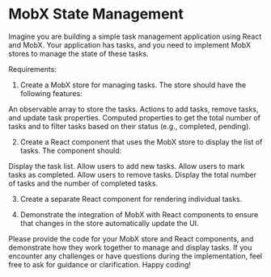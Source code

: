 # MobX State Management

Imagine you are building a simple task management application using React and MobX. Your application has tasks, and you need to implement MobX stores to manage the state of these tasks.


Requirements:


1. Create a MobX store for managing tasks. The store should have the following features:

An observable array to store the tasks.
Actions to add tasks, remove tasks, and update task properties.
Computed properties to get the total number of tasks and to filter tasks based on their status (e.g., completed, pending).

2. Create a React component that uses the MobX store to display the list of tasks. The component should:

Display the task list.
Allow users to add new tasks.
Allow users to mark tasks as completed.
Allow users to remove tasks.
Display the total number of tasks and the number of completed tasks.

3. Create a separate React component for rendering individual tasks.

4. Demonstrate the integration of MobX with React components to ensure that changes in the store automatically update the UI.


Please provide the code for your MobX store and React components, and demonstrate how they work together to manage and display tasks. If you encounter any challenges or have questions during the implementation, feel free to ask for guidance or clarification. Happy coding!
